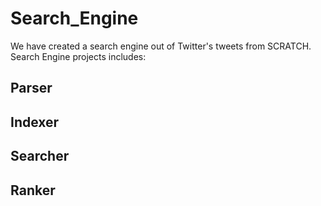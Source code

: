 # Search_Engine
We have created a search engine out of Twitter's tweets from SCRATCH.
Search Engine projects includes:
## Parser
## Indexer
## Searcher
## Ranker
